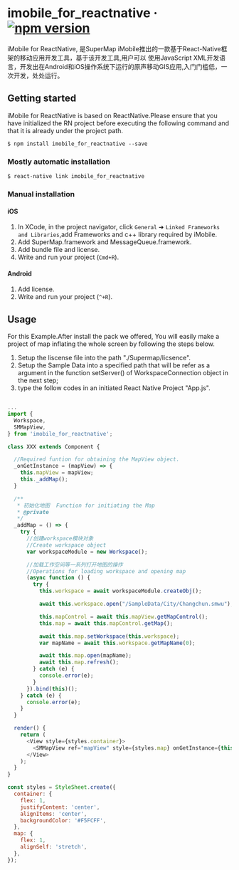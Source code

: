 # imobile_for_reactnative &middot;  [![npm version](https://badge.fury.io/js/imobile_for_reactnative.svg)](https://badge.fury.io/js/imobile_for_reactnative)

iMobile for ReactNative, 是SuperMap iMobile推出的一款基于React-Native框架的移动应用开发工具，基于该开发工具,用户可以
使用JavaScript XML开发语言，开发出在Android和iOS操作系统下运行的原声移动GIS应用,入门门槛低，一次开发，处处运行。

## Getting started

iMobile for ReactNative is based on ReactNative.Please ensure that you have initialized the RN project before executing the following command and that it is already under the project path.

`$ npm install imobile_for_reactnative --save`

### Mostly automatic installation

`$ react-native link imobile_for_reactnative`

### Manual installation


#### iOS

1. In XCode, in the project navigator, click `General` ➜ `Linked Frameworks and Libraries`,add Frameworks and c++ library required by iMobile.
2. Add SuperMap.framework and MessageQueue.framework.
3. Add bundle file and license.
4. Write and run your project (`Cmd+R`).

#### Android

1. Add license.
2. Write and run your project (`^+R`).

## Usage

For this Example.After install the pack we offered,  You will easily make a project of map inflating the whole screen by following the steps below.

1. Setup the liscense file into the path "./Supermap/licsence".
2. Setup the Sample Data into a specified path that will be refer as a 
argument in the function setServer() of WorkspaceConnection object in the next step;
3. type the follow codes in an initiated React Native Project "App.js".

```javascript

...
import {
  Workspace,
  SMMapView,
} from 'imobile_for_reactnative';

class XXX extends Component {

  //Required funtion for obtaining the MapView object.
  _onGetInstance = (mapView) => {
    this.mapView = mapView;
    this._addMap();
  }

  /**
   * 初始化地图  Function for initiating the Map
   * @private
   */
  _addMap = () => {
    try {
      //创建workspace模块对象
      //Create workspace object
      var workspaceModule = new Workspace();

      //加载工作空间等一系列打开地图的操作
      //Operations for loading workspace and opening map
      (async function () {
        try {
          this.workspace = await workspaceModule.createObj();

          await this.workspace.open("/SampleData/City/Changchun.smwu");

          this.mapControl = await this.mapView.getMapControl();
          this.map = await this.mapControl.getMap();

          await this.map.setWorkspace(this.workspace);
          var mapName = await this.workspace.getMapName(0);

          await this.map.open(mapName);
          await this.map.refresh();
        } catch (e) {
          console.error(e);
        }
      }).bind(this)();
    } catch (e) {
      console.error(e);
    }
  }

  render() {
    return (
      <View style={styles.container}>
        <SMMapView ref="mapView" style={styles.map} onGetInstance={this._onGetInstance}/>
      </View>
    );
  }
}

const styles = StyleSheet.create({
  container: {
    flex: 1,
    justifyContent: 'center',
    alignItems: 'center',
    backgroundColor: '#F5FCFF',
  },
  map: {
    flex: 1,
    alignSelf: 'stretch',
  },
});

```
  
